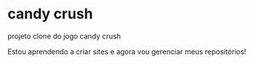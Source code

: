 # candy crush
 projeto clone do jogo candy crush

 Estou aprendendo a criar sites e agora vou gerenciar meus repositórios!
